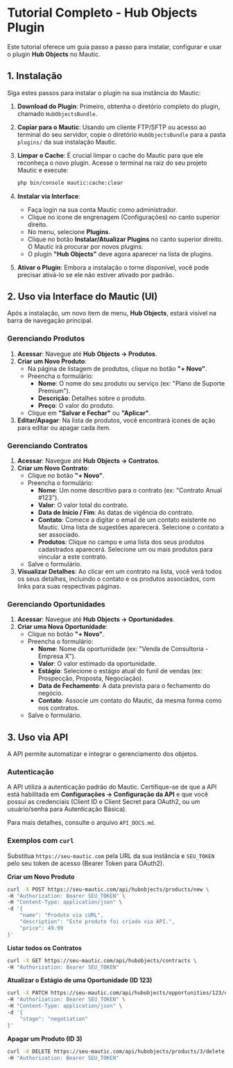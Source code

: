# Tutorial Completo - Hub Objects Plugin

Este tutorial oferece um guia passo a passo para instalar, configurar e usar o plugin **Hub Objects** no Mautic.

## 1. Instalação

Siga estes passos para instalar o plugin na sua instância do Mautic:

1.  **Download do Plugin**: Primeiro, obtenha o diretório completo do plugin, chamado `HubObjectsBundle`.

2.  **Copiar para o Mautic**: Usando um cliente FTP/SFTP ou acesso ao terminal do seu servidor, copie o diretório `HubObjectsBundle` para a pasta `plugins/` da sua instalação Mautic.

3.  **Limpar o Cache**: É crucial limpar o cache do Mautic para que ele reconheça o novo plugin. Acesse o terminal na raiz do seu projeto Mautic e execute:
    ```bash
    php bin/console mautic:cache:clear
    ```

4.  **Instalar via Interface**:
    *   Faça login na sua conta Mautic como administrador.
    *   Clique no ícone de engrenagem (Configurações) no canto superior direito.
    *   No menu, selecione **Plugins**.
    *   Clique no botão **Instalar/Atualizar Plugins** no canto superior direito. O Mautic irá procurar por novos plugins.
    *   O plugin **"Hub Objects"** deve agora aparecer na lista de plugins.

5.  **Ativar o Plugin**: Embora a instalação o torne disponível, você pode precisar ativá-lo se ele não estiver ativado por padrão.

## 2. Uso via Interface do Mautic (UI)

Após a instalação, um novo item de menu, **Hub Objects**, estará visível na barra de navegação principal.

### Gerenciando Produtos

1.  **Acessar**: Navegue até **Hub Objects -> Produtos**.
2.  **Criar um Novo Produto**:
    *   Na página de listagem de produtos, clique no botão **"+ Novo"**.
    *   Preencha o formulário:
        *   **Nome**: O nome do seu produto ou serviço (ex: "Plano de Suporte Premium").
        *   **Descrição**: Detalhes sobre o produto.
        *   **Preço**: O valor do produto.
    *   Clique em **"Salvar e Fechar"** ou **"Aplicar"**.
3.  **Editar/Apagar**: Na lista de produtos, você encontrará ícones de ação para editar ou apagar cada item.

### Gerenciando Contratos

1.  **Acessar**: Navegue até **Hub Objects -> Contratos**.
2.  **Criar um Novo Contrato**:
    *   Clique no botão **"+ Novo"**.
    *   Preencha o formulário:
        *   **Nome**: Um nome descritivo para o contrato (ex: "Contrato Anual #123").
        *   **Valor**: O valor total do contrato.
        *   **Data de Início / Fim**: As datas de vigência do contrato.
        *   **Contato**: Comece a digitar o email de um contato existente no Mautic. Uma lista de sugestões aparecerá. Selecione o contato a ser associado.
        *   **Produtos**: Clique no campo e uma lista dos seus produtos cadastrados aparecerá. Selecione um ou mais produtos para vincular a este contrato.
    *   Salve o formulário.
3.  **Visualizar Detalhes**: Ao clicar em um contrato na lista, você verá todos os seus detalhes, incluindo o contato e os produtos associados, com links para suas respectivas páginas.

### Gerenciando Oportunidades

1.  **Acessar**: Navegue até **Hub Objects -> Oportunidades**.
2.  **Criar uma Nova Oportunidade**:
    *   Clique no botão **"+ Novo"**.
    *   Preencha o formulário:
        *   **Nome**: Nome da oportunidade (ex: "Venda de Consultoria - Empresa X").
        *   **Valor**: O valor estimado da oportunidade.
        *   **Estágio**: Selecione o estágio atual do funil de vendas (ex: Prospecção, Proposta, Negociação).
        *   **Data de Fechamento**: A data prevista para o fechamento do negócio.
        *   **Contato**: Associe um contato do Mautic, da mesma forma como nos contratos.
    *   Salve o formulário.

## 3. Uso via API

A API permite automatizar e integrar o gerenciamento dos objetos.

### Autenticação

A API utiliza a autenticação padrão do Mautic. Certifique-se de que a API está habilitada em **Configurações -> Configuração da API** e que você possui as credenciais (Client ID e Client Secret para OAuth2, ou um usuário/senha para Autenticação Básica).

Para mais detalhes, consulte o arquivo `API_DOCS.md`.

### Exemplos com `curl`

Substitua `https://seu-mautic.com` pela URL da sua instância e `SEU_TOKEN` pelo seu token de acesso (Bearer Token para OAuth2).

**Criar um Novo Produto**
```bash
curl -X POST https://seu-mautic.com/api/hubobjects/products/new \
-H "Authorization: Bearer SEU_TOKEN" \
-H "Content-Type: application/json" \
-d '{
    "name": "Produto via cURL",
    "description": "Este produto foi criado via API.",
    "price": 49.99
}'
```

**Listar todos os Contratos**
```bash
curl -X GET https://seu-mautic.com/api/hubobjects/contracts \
-H "Authorization: Bearer SEU_TOKEN"
```

**Atualizar o Estágio de uma Oportunidade (ID 123)**
```bash
curl -X PATCH https://seu-mautic.com/api/hubobjects/opportunities/123/edit \
-H "Authorization: Bearer SEU_TOKEN" \
-H "Content-Type: application/json" \
-d '{
    "stage": "negotiation"
}'
```

**Apagar um Produto (ID 3)**
```bash
curl -X DELETE https://seu-mautic.com/api/hubobjects/products/3/delete \
-H "Authorization: Bearer SEU_TOKEN"
```
